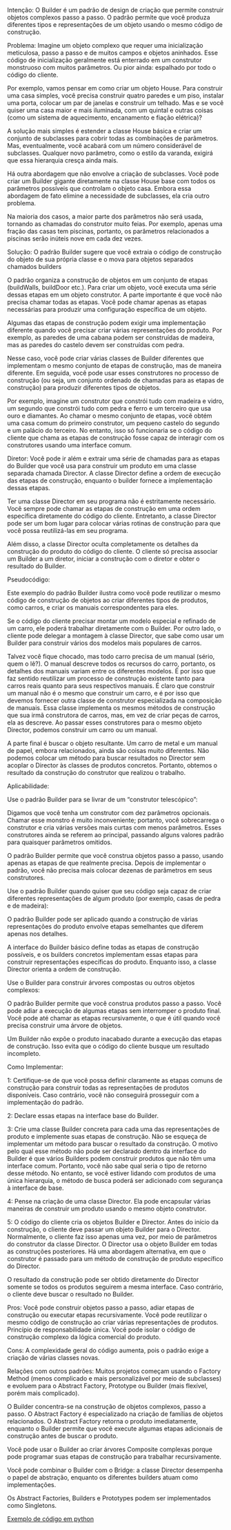 Intenção:
O Builder é um padrão de design de criação que permite construir objetos complexos passo a passo. O padrão permite que você produza diferentes tipos e representações de um objeto usando o mesmo código de construção.

Problema:
Imagine um objeto complexo que requer uma inicialização meticulosa, passo a passo e de muitos campos e objetos aninhados. Esse código de inicialização geralmente está enterrado em um construtor monstruoso com muitos parâmetros. Ou pior ainda: espalhado por todo o código do cliente.

Por exemplo, vamos pensar em como criar um objeto House. Para construir uma casa simples, você precisa construir quatro paredes e um piso, instalar uma porta, colocar um par de janelas e construir um telhado. Mas e se você quiser uma casa maior e mais iluminada, com um quintal e outras coisas (como um sistema de aquecimento, encanamento e fiação elétrica)?

A solução mais simples é estender a classe House básica e criar um conjunto de subclasses para cobrir todas as combinações de parâmetros. Mas, eventualmente, você acabará com um número considerável de subclasses. Qualquer novo parâmetro, como o estilo da varanda, exigirá que essa hierarquia cresça ainda mais.

Há outra abordagem que não envolve a criação de subclasses. Você pode criar um Builder gigante diretamente na classe House base com todos os parâmetros possíveis que controlam o objeto casa. Embora essa abordagem de fato elimine a necessidade de subclasses, ela cria outro problema.

Na maioria dos casos, a maior parte dos parâmetros não será usada, tornando as chamadas do construtor muito feias. Por exemplo, apenas uma fração das casas tem piscinas, portanto, os parâmetros relacionados a piscinas serão inúteis nove em cada dez vezes.

Solução:
O padrão Builder sugere que você extraia o código de construção do objeto de sua própria classe e o mova para objetos separados chamados builders

O padrão organiza a construção de objetos em um conjunto de etapas (buildWalls, buildDoor etc.). Para criar um objeto, você executa uma série dessas etapas em um objeto construtor. A parte importante é que você não precisa chamar todas as etapas. Você pode chamar apenas as etapas necessárias para produzir uma configuração específica de um objeto.

Algumas das etapas de construção podem exigir uma implementação diferente quando você precisar criar várias representações do produto. Por exemplo, as paredes de uma cabana podem ser construídas de madeira, mas as paredes do castelo devem ser construídas com pedra.

Nesse caso, você pode criar várias classes de Builder diferentes que implementam o mesmo conjunto de etapas de construção, mas de maneira diferente. Em seguida, você pode usar esses construtores no processo de construção (ou seja, um conjunto ordenado de chamadas para as etapas de construção) para produzir diferentes tipos de objetos.

Por exemplo, imagine um construtor que constrói tudo com madeira e vidro, um segundo que constrói tudo com pedra e ferro e um terceiro que usa ouro e diamantes. Ao chamar o mesmo conjunto de etapas, você obtém uma casa comum do primeiro construtor, um pequeno castelo do segundo e um palácio do terceiro. No entanto, isso só funcionaria se o código do cliente que chama as etapas de construção fosse capaz de interagir com os construtores usando uma interface comum.

Diretor:
Você pode ir além e extrair uma série de chamadas para as etapas do Builder que você usa para construir um produto em uma classe separada chamada Director. A classe Director define a ordem de execução das etapas de construção, enquanto o builder fornece a implementação dessas etapas.

Ter uma classe Director em seu programa não é estritamente necessário. Você sempre pode chamar as etapas de construção em uma ordem específica diretamente do código do cliente. Entretanto, a classe Director pode ser um bom lugar para colocar várias rotinas de construção para que você possa reutilizá-las em seu programa.

Além disso, a classe Director oculta completamente os detalhes da construção do produto do código do cliente. O cliente só precisa associar um Builder a um diretor, iniciar a construção com o diretor e obter o resultado do Builder.

Pseudocódigo:

Este exemplo do padrão Builder ilustra como você pode reutilizar o mesmo código de construção de objetos ao criar diferentes tipos de produtos, como carros, e criar os manuais correspondentes para eles.

Se o código do cliente precisar montar um modelo especial e refinado de um carro, ele poderá trabalhar diretamente com o Builder. Por outro lado, o cliente pode delegar a montagem à classe Director, que sabe como usar um Builder para construir vários dos modelos mais populares de carros.

Talvez você fique chocado, mas todo carro precisa de um manual (sério, quem o lê?). O manual descreve todos os recursos do carro, portanto, os detalhes dos manuais variam entre os diferentes modelos. É por isso que faz sentido reutilizar um processo de construção existente tanto para carros reais quanto para seus respectivos manuais. É claro que construir um manual não é o mesmo que construir um carro, e é por isso que devemos fornecer outra classe de construtor especializada na composição de manuais. Essa classe implementa os mesmos métodos de construção que sua irmã construtora de carros, mas, em vez de criar peças de carros, ela as descreve. Ao passar esses construtores para o mesmo objeto Director, podemos construir um carro ou um manual.

A parte final é buscar o objeto resultante. Um carro de metal e um manual de papel, embora relacionados, ainda são coisas muito diferentes. Não podemos colocar um método para buscar resultados no Director sem acoplar o Director às classes de produtos concretos. Portanto, obtemos o resultado da construção do construtor que realizou o trabalho.




Aplicabilidade:

Use o padrão Builder para se livrar de um “construtor telescópico”:

Digamos que você tenha um construtor com dez parâmetros opcionais. Chamar esse monstro é muito inconveniente; portanto, você sobrecarrega o construtor e cria várias versões mais curtas com menos parâmetros. Esses construtores ainda se referem ao principal, passando alguns valores padrão para quaisquer parâmetros omitidos.

O padrão Builder permite que você construa objetos passo a passo, usando apenas as etapas de que realmente precisa. Depois de implementar o padrão, você não precisa mais colocar dezenas de parâmetros em seus construtores.


Use o padrão Builder quando quiser que seu código seja capaz de criar diferentes representações de algum produto (por exemplo, casas de pedra e de madeira):

O padrão Builder pode ser aplicado quando a construção de várias representações do produto envolve etapas semelhantes que diferem apenas nos detalhes.

A interface do Builder básico define todas as etapas de construção possíveis, e os builders concretos implementam essas etapas para construir representações específicas do produto. Enquanto isso, a classe Director orienta a ordem de construção.


Use o Builder para construir árvores compostas ou outros objetos complexos:

O padrão Builder permite que você construa produtos passo a passo. Você pode adiar a execução de algumas etapas sem interromper o produto final. Você pode até chamar as etapas recursivamente, o que é útil quando você precisa construir uma árvore de objetos.

Um Builder não expõe o produto inacabado durante a execução das etapas de construção. Isso evita que o código do cliente busque um resultado incompleto.

Como Implementar:

1: Certifique-se de que você possa definir claramente as etapas comuns de construção para construir todas as representações de produtos disponíveis. Caso contrário, você não conseguirá prosseguir com a implementação do padrão.

2: Declare essas etapas na interface base do Builder.

3: Crie uma classe Builder concreta para cada uma das representações de produto e implemente suas etapas de construção.
Não se esqueça de implementar um método para buscar o resultado da construção. O motivo pelo qual esse método não pode ser declarado dentro da interface do Builder é que vários Builders podem construir produtos que não têm uma interface comum. Portanto, você não sabe qual seria o tipo de retorno desse método. No entanto, se você estiver lidando com produtos de uma única hierarquia, o método de busca poderá ser adicionado com segurança à interface de base.

4: Pense na criação de uma classe Director. Ela pode encapsular várias maneiras de construir um produto usando o mesmo objeto construtor.

5: O código do cliente cria os objetos Builder e Director. Antes do início da construção, o cliente deve passar um objeto Builder para o Director. Normalmente, o cliente faz isso apenas uma vez, por meio de parâmetros do construtor da classe Director. O Director usa o objeto Builder em todas as construções posteriores. Há uma abordagem alternativa, em que o construtor é passado para um método de construção de produto específico do Director.

O resultado da construção pode ser obtido diretamente do Director somente se todos os produtos seguirem a mesma interface. Caso contrário, o cliente deve buscar o resultado no Builder.

Pros:
Você pode construir objetos passo a passo, adiar etapas de construção ou executar etapas recursivamente.
Você pode reutilizar o mesmo código de construção ao criar várias representações de produtos.
Princípio de responsabilidade única. Você pode isolar o código de construção complexo da lógica comercial do produto.

Cons:
A complexidade geral do código aumenta, pois o padrão exige a criação de várias classes novas.

Relações com outros padrões:
Muitos projetos começam usando o Factory Method (menos complicado e mais personalizável por meio de subclasses) e evoluem para o Abstract Factory, Prototype ou Builder (mais flexível, porém mais complicado).

O Builder concentra-se na construção de objetos complexos, passo a passo. O Abstract Factory é especializado na criação de famílias de objetos relacionados. O Abstract Factory retorna o produto imediatamente, enquanto o Builder permite que você execute algumas etapas adicionais de construção antes de buscar o produto.

Você pode usar o Builder ao criar árvores Composite complexas porque pode programar suas etapas de construção para trabalhar recursivamente.

Você pode combinar o Builder com o Bridge: a classe Director desempenha o papel de abstração, enquanto os diferentes builders atuam como implementações.

Os Abstract Factories, Builders e Prototypes podem ser implementados como Singletons.




[Exemplo de código em python](https://github.com/PedroEllero/APEngenhariaSoftware/blob/main/Builder/Exemplo.py)

